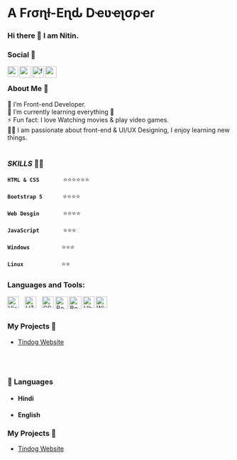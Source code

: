 

  <h1>A Fɾσɳƚ-Eɳԃ Dҽʋҽʅσρҽɾ </h1>


### Hi there 👋 I am Nitin.


### Social 🤳

<a href="https://www.linkedin.com/in/nitinbhojsingh/">
  <img align="left" width="24px" src="https://cdn-icons-png.flaticon.com/512/174/174857.png"  />
</a>
<a href="https://twitter.com/Nitin_BhojSingh">
  <img align="left" width="26px" src="https://www.svgrepo.com/show/22159/twitter.svg" />
</a>
<a href="https://www.fiverr.com/nitinsingh_2001">
<img align="left" width="26px"  src="https://i.ibb.co/tzNpddn/fiverr.png" alt="fiverr" border="0"></a>
</a>
<a href="https://mail.google.com/mail/u/0/?ibxr=0#inbox?compose=new">
  <img align="left" width="26px" src="https://cdn-icons-png.flaticon.com/512/732/732200.png" />
</a>

<br />

### About Me 🚀

🌱  I’m Front-end Developer. </br>
🔭  I’m currently learning everything 🤣 </br>
⚡  Fun fact: I love Watching movies & play video games. </br>
👨‍💻  I am passionate about front-end & UI/UX Designing, I enjoy learning new things. </br>
</br>

### *SKILLS* 💪🏼

**``HTML & CSS``** &emsp; &emsp;  &emsp;⭐⭐⭐⭐⭐⭐

**``Bootstrap 5``**&emsp;&emsp; &emsp;⭐⭐⭐⭐

**``Web Desgin``** &emsp;&emsp; &emsp;  ⭐⭐⭐⭐

**``JavaScript``** &emsp; &emsp; &emsp;⭐⭐⭐

**``Windows``** &emsp;&emsp; &emsp; &emsp; ⭐⭐⭐

**``Linux``** &emsp; &emsp; &emsp; &emsp;&emsp;⭐⭐


### Languages and Tools:


<img align="left" alt="Visual Studio Code" width="26px" src="https://cdn.jsdelivr.net/gh/devicons/devicon/icons/vscode/vscode-original.svg" style="padding-right:10px;" />

<img align="left" alt="HTML5" width="26px" src="https://cdn.jsdelivr.net/gh/devicons/devicon/icons/html5/html5-original.svg" style="padding-right:10px;" />

<img align="left" alt="CSS3" width="26px" src="https://i.ibb.co/GF7HbtX/css.png" border="0">

<img align="left" alt="Bootstrap 5" width="28px" src="https://i.ibb.co/d6zhdDP/bootstrap-5-logo.png" alt="bootstrap-5-logo" style="padding-left: 1px;">

<img align="left" alt="Bootstrap 5" width="28px" src="https://i.ibb.co/dJ3PCQb/javascript-programming-language.png" alt="JavaScript" border="0">

<img align="left" alt="Ubuntu" width="26px" src="https://upload.wikimedia.org/wikipedia/commons/a/ab/Logo-ubuntu_cof-orange-hex.svg" />

<img align="left" alt="Windows" width="26px" src="https://www.svgrepo.com/show/184142/windows.svg" />


</br></br>

### My Projects 🙌
- [Tindog Website](https://nitinbhojsingh.github.io/TinDog/)

</br></br>

### 💬 Languages
  - #### Hindi
  - #### English


### My Projects 🙌
- [Tindog Website](https://nitinbhojsingh.github.io/TinDog/)
